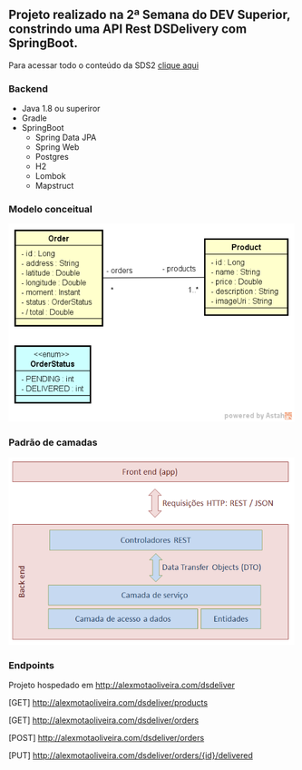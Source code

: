 ## Projeto realizado na 2ª Semana do DEV Superior, constrindo uma API Rest DSDelivery com SpringBoot.

Para acessar todo o conteúdo da SDS2 <a href= https://github.com/devsuperior/sds2>clique aqui</a>

### Backend

* Java 1.8 ou superiror
* Gradle
* SpringBoot
    * Spring Data JPA
    * Spring Web
    * Postgres
    * H2
    * Lombok
    * Mapstruct
    
### Modelo conceitual

![img.png](img.png)

### Padrão de camadas

![img_1.png](img_1.png)


### Endpoints

Projeto hospedado em http://alexmotaoliveira.com/dsdeliver

[GET] http://alexmotaoliveira.com/dsdeliver/products

[GET] http://alexmotaoliveira.com/dsdeliver/orders

[POST] http://alexmotaoliveira.com/dsdeliver/orders

[PUT] http://alexmotaoliveira.com/dsdeliver/orders/{id}/delivered
